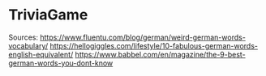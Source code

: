 # TriviaGame

Sources:
https://www.fluentu.com/blog/german/weird-german-words-vocabulary/
https://hellogiggles.com/lifestyle/10-fabulous-german-words-english-equivalent/
https://www.babbel.com/en/magazine/the-9-best-german-words-you-dont-know